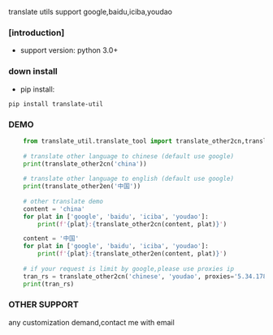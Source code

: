 
translate utils support google,baidu,iciba,youdao
### [introduction]

* support version: python 3.0+

### down install

* pip install:
```shell
pip install translate-util
```

### DEMO

```python
    from translate_util.translate_tool import translate_other2cn,translate_other2en
    
    # translate other language to chinese (default use google)
    print(translate_other2cn('china'))
    
    # translate other language to english (default use google)
    print(translate_other2en('中国'))
    
    # other translate demo
    content = 'china'
    for plat in ['google', 'baidu', 'iciba', 'youdao']:
        print(f'{plat}:{translate_other2cn(content, plat)}')

    content = '中国'
    for plat in ['google', 'baidu', 'iciba', 'youdao']:
        print(f'{plat}:{translate_other2en(content, plat)}')
    
    # if your request is limit by google,please use proxies ip
    tran_rs = translate_other2cn('chinese', 'youdao', proxies='5.34.178.48:8080')
    print(tran_rs)
```

### OTHER SUPPORT
any customization demand,contact me with email